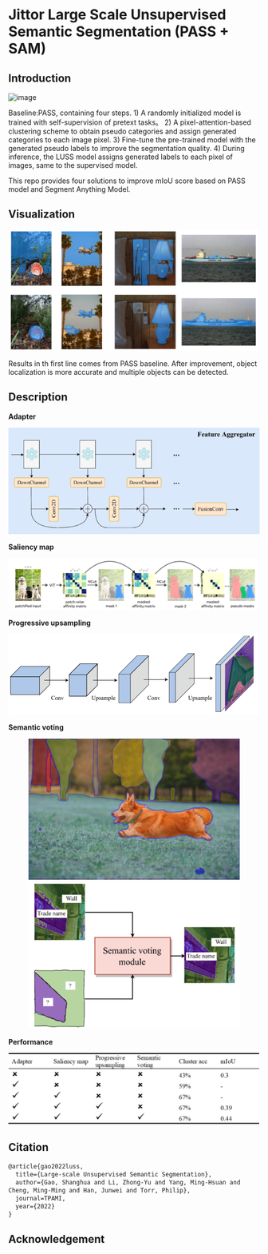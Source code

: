 # Jittor Large Scale Unsupervised Semantic Segmentation (PASS + SAM)
	
## Introduction
![image](https://user-images.githubusercontent.com/20515144/196449430-5ac6a88c-24ea-4a82-8a45-cd244aeb0b3b.png)

Baseline:PASS, containing four steps. 1) A randomly initialized model is trained with self-supervision of pretext tasks。 2) A pixel-attention-based clustering scheme to obtain pseudo categories and assign generated categories to each image pixel. 3) Fine-tune the pre-trained model with the generated pseudo labels to improve the segmentation quality. 4) During inference, the LUSS model assigns generated labels to each pixel of images, same to the supervised model. 

This repo provides four solutions to improve mIoU score based on PASS model and Segment Anything Model. 

## Visualization
<img src="https://github.com/20throokie/SAMPASS-jittor/blob/master/vis/visualization.png">

Results in th first line comes from PASS baseline. After improvement, object localization is more accurate and multiple objects can be detected.

## Description

**Adapter**

<img src="https://github.com/20throokie/SAMPASS-jittor/blob/master/vis/adapter.png">

**Saliency map**

<img src="https://github.com/20throokie/SAMPASS-jittor/blob/master/vis/saliency.png">

**Progressive upsampling**

<img src="https://github.com/20throokie/SAMPASS-jittor/blob/master/vis/progressive_upsampling.png">

**Semantic voting**

<figure class="half"><img src="vis/sam1.png"><img src="vis/sam2.png">
</figure>

**Performance**

<img src="https://github.com/20throokie/SAMPASS-jittor/blob/master/vis/performance.png">



## Citation
```
@article{gao2022luss,
  title={Large-scale Unsupervised Semantic Segmentation},
  author={Gao, Shanghua and Li, Zhong-Yu and Yang, Ming-Hsuan and Cheng, Ming-Ming and Han, Junwei and Torr, Philip},
  journal=TPAMI,
  year={2022}
}
```

## Acknowledgement




